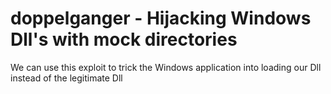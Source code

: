 # doppelganger - Hijacking Windows Dll's with mock directories
We can use this exploit to trick the Windows application into loading our Dll instead of the legitimate Dll
